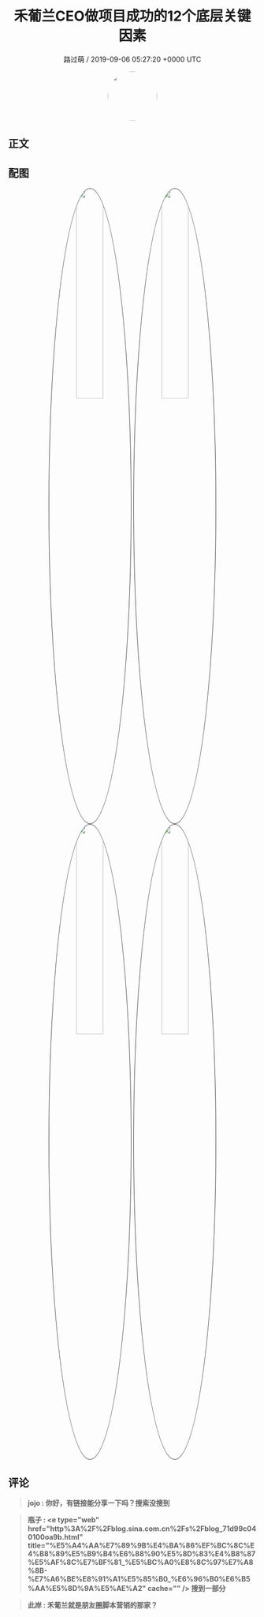 <h1 align="center">禾葡兰CEO做项目成功的12个底层关键因素</h1>
<p align="center">
    <a>路过萌 / 2019-09-06 05:27:20 &#43;0000 UTC</a>
</p>

<div align="center">
    <img src="https://images.zsxq.com/FheaB9vxArsI1wqh0OISexzQv5nw?e=1590940799&amp;token=kIxbL07-8jAj8w1n4s9zv64FuZZNEATmlU_Vm6zD:nBEhvYcvIQp4n5nW2_wrGRxI7Uc=" width="100" height="100" style="border:1px solid;border-radius:50%; color:#ffffff"/>
</div>

## 正文

<div>

</div>

## 配图
<div class="image" align="center">

<img src="https://images.zsxq.com/FitSzsLkYBSJoDaK2eWdkdV07keK?imageMogr2/auto-orient/thumbnail/800x/format/jpg/blur/1x0/quality/75&amp;e=1590940799&amp;token=kIxbL07-8jAj8w1n4s9zv64FuZZNEATmlU_Vm6zD:C8kUVVUvgg_gVGiQ6cOx8TGTgAk=" width="33%" height="33%" style="border:1px solid;border-radius:50%; color:#3c3f41"/>

<img src="https://images.zsxq.com/FqXQj-TVjTPXtBfp0hLQcxzQIq5M?imageMogr2/auto-orient/thumbnail/800x/format/jpg/blur/1x0/quality/75&amp;e=1590940799&amp;token=kIxbL07-8jAj8w1n4s9zv64FuZZNEATmlU_Vm6zD:FG5Xuxn2QX6CFDFgvT6DkZNzB2g=" width="33%" height="33%" style="border:1px solid;border-radius:50%; color:#3c3f41"/>

<img src="https://images.zsxq.com/Fn5cH2EI364apCtARIl5mCo3qMaR?imageMogr2/auto-orient/thumbnail/800x/format/jpg/blur/1x0/quality/75&amp;e=1590940799&amp;token=kIxbL07-8jAj8w1n4s9zv64FuZZNEATmlU_Vm6zD:IEolmUiGpEcZ0jKxOghW0yBPf0Q=" width="33%" height="33%" style="border:1px solid;border-radius:50%; color:#3c3f41"/>

<img src="https://images.zsxq.com/FuG0VK0UbZLhB68Rqip9LG0PGLLo?imageMogr2/auto-orient/thumbnail/800x/format/jpg/blur/1x0/quality/75&amp;e=1590940799&amp;token=kIxbL07-8jAj8w1n4s9zv64FuZZNEATmlU_Vm6zD:YDHMk_AqvLdG-WbxGVvxsU9WgZY=" width="33%" height="33%" style="border:1px solid;border-radius:50%; color:#3c3f41"/>

</div>

## 评论

<div align="left">
<div>

<blockquote >
<span> <strong>jojo : 你好，有链接能分享一下吗？搜索没搜到 </strong></span>
</blockquote>

<blockquote >
<span> <strong>瓶子 : &lt;e type=&#34;web&#34; href=&#34;http%3A%2F%2Fblog.sina.com.cn%2Fs%2Fblog_71d99c040100oa9b.html&#34; title=&#34;%E5%A4%AA%E7%89%9B%E4%BA%86%EF%BC%8C%E4%B8%89%E5%B9%B4%E6%88%90%E5%8D%83%E4%B8%87%E5%AF%8C%E7%BF%81_%E5%BC%A0%E8%8C%97%E7%A8%8B-%E7%A6%BE%E8%91%A1%E5%85%B0_%E6%96%B0%E6%B5%AA%E5%8D%9A%E5%AE%A2&#34; cache=&#34;&#34; /&gt; 搜到一部分 </strong></span>
</blockquote>

<blockquote >
<span> <strong>此岸 : 禾葡兰就是朋友圈脚本营销的那家？ </strong></span>
</blockquote>

</div>
</div>